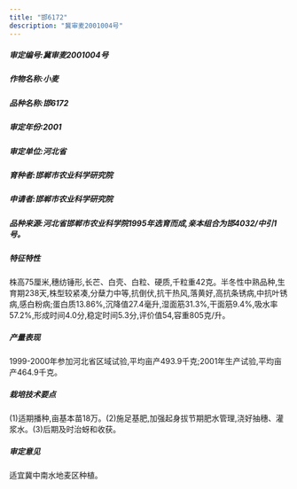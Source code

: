 ```yaml
---
title: "邯6172"
description: "冀审麦2001004号"
---
```

##### 审定编号:冀审麦2001004号

##### 作物名称:小麦

##### 品种名称:邯6172

##### 审定年份:2001

##### 审定单位:河北省

##### 育种者:邯郸市农业科学研究院

##### 申请者:邯郸市农业科学研究院

##### 品种来源:河北省邯郸市农业科学院1995年选育而成,亲本组合为邯4032/中引1号。

##### 特征特性
株高75厘米,穗纺锤形,长芒、白壳、白粒、硬质,千粒重42克。半冬性中熟品种,生育期238天,株型较紧凑,分蘖力中等,抗倒伏,抗干热风,落黄好,高抗条锈病,中抗叶锈病,感白粉病;蛋白质13.86%,沉降值27.4毫升,湿面筋31.3%,干面筋9.4%,吸水率57.2%,形成时间4.0分,稳定时间5.3分,评价值54,容重805克/升。

##### 产量表现
1999-2000年参加河北省区域试验,平均亩产493.9千克;2001年生产试验,平均亩产464.9千克。

##### 栽培技术要点
(1)适期播种,亩基本苗18万。(2)施足基肥,加强起身拔节期肥水管理,浇好抽穗、灌浆水。(3)后期及时治蚜和收获。

##### 审定意见
适宜冀中南水地麦区种植。
